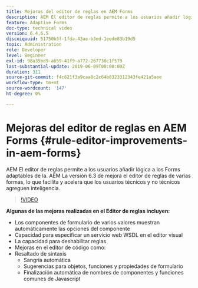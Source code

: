```yaml
---
title: Mejoras del editor de reglas en AEM Forms
description: AEM El editor de reglas permite a los usuarios añadir lógica a los Forms adaptables de la. AEM La versión 6.3 de mejora el editor de reglas de varias formas, lo que facilita y acelera que los usuarios técnicos y no técnicos agreguen inteligencia.
feature: Adaptive Forms
doc-type: technical video
version: 6.4,6.5
discoiquuid: 51750b3f-1fda-43ae-b3ed-1eede83b19d5
topic: Administration
role: Developer
level: Beginner
exl-id: 98a35bd9-a659-41f9-a772-267730c1f579
last-substantial-update: 2019-06-09T00:00:00Z
duration: 311
source-git-commit: f4c621f3a9caa8c2c64b8323312343fe421a5aee
workflow-type: tm+mt
source-wordcount: '147'
ht-degree: 0%

---
```


# Mejoras del editor de reglas en AEM Forms {#rule-editor-improvements-in-aem-forms}

AEM El editor de reglas permite a los usuarios añadir lógica a los Forms adaptables de la. AEM La versión 6.3 de mejora el editor de reglas de varias formas, lo que facilita y acelera que los usuarios técnicos y no técnicos agreguen inteligencia.

>[!VIDEO](https://video.tv.adobe.com/v/19653?quality=12&learn=on)

**Algunas de las mejoras realizadas en el Editor de reglas incluyen:**

* Los componentes de formulario de varios valores muestran automáticamente las opciones del componente
* Capacidad para especificar un servicio web WSDL en el editor visual
* La capacidad para deshabilitar reglas
* Mejoras en el editor de código como:
* Resaltado de sintaxis
   * Sangría automática
   * Sugerencias para objetos, funciones y propiedades de formulario
   * Finalización automática de nombres de componentes y funciones comunes de Javascript
